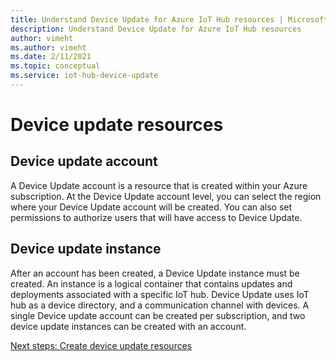 ```yaml
---
title: Understand Device Update for Azure IoT Hub resources | Microsoft Docs
description: Understand Device Update for Azure IoT Hub resources
author: vimeht
ms.author: vimeht
ms.date: 2/11/2021
ms.topic: conceptual
ms.service: iot-hub-device-update
---
```



# Device update resources

## Device update account

A Device Update account is a resource that is created within your Azure subscription. At the Device Update account level,
you can select the region where your Device Update account will be created. You can also set permissions to authorize users that 
will have access to Device Update.


## Device update instance
After an account has been created, a Device Update instance must be created. An instance is a logical container that contains
updates and deployments associated with a specific IoT hub. Device Update uses IoT hub as a device directory, and a communication channel with devices. 
A single Device update account can be created per subscription, and two device update instances can be created with an account.

[Next steps: Create device update resources](./create-device-update-account.md)

